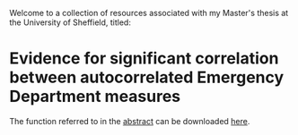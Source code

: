 Welcome to a collection of resources associated with my Master's thesis at the University of Sheffield, titled:
# Evidence for significant correlation between autocorrelated Emergency Department measures

The function referred to in the [abstract](https://github.com/falsecard/ED-Measures-Data/blob/master/Abstract.pdf) can be downloaded [here](https://github.com/falsecard/ED-Measures-Data/blob/master/NullCorrelation.R).
